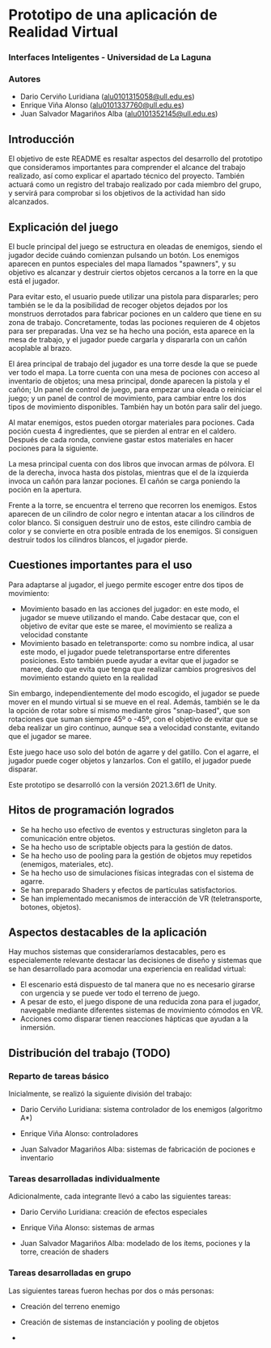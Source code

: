 # Prototipo de una aplicación de Realidad Virtual

### Interfaces Inteligentes - Universidad de La Laguna

### Autores

* Dario Cerviño Luridiana (alu0101315058@ull.edu.es)
* Enrique Viña Alonso (alu0101337760@ull.edu.es)
* Juan Salvador Magariños Alba (alu0101352145@ull.edu.es)

## Introducción

El objetivo de este README es resaltar aspectos del desarrollo del prototipo que consideramos importantes para comprender el alcance del trabajo realizado, así como explicar el apartado técnico del proyecto. También actuará como un registro del trabajo realizado por cada miembro del grupo, y servirá para comprobar si los objetivos de la actividad han sido alcanzados.

## Explicación del juego

El bucle principal del juego se estructura en oleadas de enemigos, siendo el jugador decide cuándo comienzan pulsando un botón. Los enemigos aparecen en puntos especiales del mapa llamados "spawners", y su objetivo es alcanzar y destruir ciertos objetos cercanos a la torre en la que está el jugador. 

Para evitar esto, el usuario puede utilizar una pistola para dispararles; pero también se le da la posibilidad de recoger objetos dejados por los monstruos derrotados para fabricar pociones en un caldero que tiene en su zona de trabajo. Concretamente, todas las pociones requieren de 4 objetos para ser preparadas. Una vez se ha hecho una poción, esta aparece en la mesa de trabajo, y el jugador puede cargarla y dispararla con un cañón acoplable al brazo.

El área principal de trabajo del jugador es una torre desde la que se puede ver todo el mapa. La torre cuenta con una mesa de pociones con acceso al inventario de objetos; una mesa principal, donde aparecen la pistola y el cañón; Un panel de control de juego, para empezar una oleada o reiniciar el juego; y un panel de control de movimiento, para cambiar entre los dos tipos de movimiento disponibles. También hay un botón para salir del juego.

Al matar enemigos, estos pueden otorgar materiales para pociones. Cada poción cuesta 4 ingredientes, que se pierden al entrar en el caldero. Después de cada ronda, conviene gastar estos materiales en hacer pociones para la siguiente.

La mesa principal cuenta con dos libros que invocan armas de pólvora. El de la derecha, invoca hasta dos pistolas, mientras que el de la izquierda invoca un cañón para lanzar pociones. El cañón se carga poniendo la poción en la apertura.

Frente a la torre, se encuentra el terreno que recorren los enemigos. Estos aparecen de un cilindro de color negro e intentan atacar a los cilindros de color blanco. Si consiguen destruir uno de estos, este cilindro cambia de color y se convierte en otra posible entrada de los enemigos. Si consiguen destruir todos los cilindros blancos, el jugador pierde.

## Cuestiones importantes para el uso

Para adaptarse al jugador, el juego permite escoger entre dos tipos de movimiento:

  * Movimiento basado en las acciones del jugador: en este modo, el jugador se mueve utilizando el mando. Cabe destacar que, con el objetivo de evitar que este se maree, el movimiento se realiza a velocidad constante
  * Movimiento basado en teletransporte: como su nombre indica, al usar este modo, el jugador puede teletransportarse entre diferentes posiciones. Esto también puede ayudar a evitar que el jugador se maree, dado que evita que tenga que realizar cambios progresivos del movimiento estando quieto en la realidad

Sin embargo, independientemente del modo escogido, el jugador se puede mover en el mundo virtual si se mueve en el real. Además, también se le da la opción de rotar sobre sí mismo mediante giros "snap-based", que son rotaciones que suman siempre 45º o -45º, con el objetivo de evitar que se deba realizar un giro continuo, aunque sea a velocidad constante, evitando que el jugador se maree.

Este juego hace uso solo del botón de agarre y del gatillo. Con el agarre, el jugador puede coger objetos y lanzarlos. Con el gatillo, el jugador puede disparar.

Este prototipo se desarrolló con la versión 2021.3.6f1 de Unity.

## Hitos de programación logrados

- Se ha hecho uso efectivo de eventos y estructuras singleton para la comunicación entre objetos.
- Se ha hecho uso de scriptable objects para la gestión de datos.
- Se ha hecho uso de pooling para la gestión de objetos muy repetidos (enemigos, materiales, etc).
- Se ha hecho uso de simulaciones físicas integradas con el sistema de agarre.
- Se han preparado Shaders y efectos de partículas satisfactorios.
- Se han implementado mecanismos de interacción de VR (teletransporte, botones, objetos).

## Aspectos destacables de la aplicación

Hay muchos sistemas que consideraríamos destacables, pero es especialemente relevante destacar las decisiones de diseño y sistemas que se han desarrollado para acomodar una experiencia en realidad virtual:

- El escenario está dispuesto de tal manera que no es necesario girarse con urgencia y se puede ver todo el terreno de juego.
- A pesar de esto, el juego dispone de una reducida zona para el jugador, navegable mediante diferentes sistemas de movimiento cómodos en VR.
- Acciones como disparar tienen reacciones hápticas que ayudan a la inmersión.

## Distribución del trabajo (TODO)

### Reparto de tareas básico

Inicialmente, se realizó la siguiente división del trabajo:

* Dario Cerviño Luridiana: sistema controlador de los enemigos (algoritmo A*)

* Enrique Viña Alonso: controladores

* Juan Salvador Magariños Alba: sistemas de fabricación de pociones e inventario

### Tareas desarrolladas individualmente

Adicionalmente, cada integrante llevó a cabo las siguientes tareas:

* Dario Cerviño Luridiana: creación de efectos especiales

* Enrique Viña Alonso: sistemas de armas

* Juan Salvador Magariños Alba: modelado de los ítems, pociones y la torre, creación de shaders

### Tareas desarrolladas en grupo

Las siguientes tareas fueron hechas por dos o más personas:

* Creación del terreno enemigo

* Creación de sistemas de instanciación y pooling de objetos

* 
